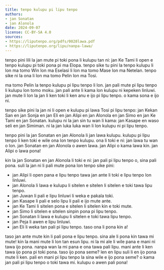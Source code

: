 ```yaml
---
title: tenpo kulupu pi lipu tenpo
authors:
- jan Sonatan
- jan Alonola
date: 2024-09-07
license: CC-BY-SA 4.0
sources:
- https://liputenpo.org/pdfs/0028lawa.pdf
- https://liputenpo.org/lipu/nanpa-lawa/
---
```


tenpo pini lili la jan mute pi toki pona li kulupu tan ni: jan Ke Tami li open e tenpo kulupu pi toki pona pi ma Elopa. tenpo sike tu pini la tenpo kulupu li lon ma tomo Win lon ma Eselasi li lon ma tomo Mase lon ma Netelan. tenpo sike ni la ona li lon ma tomo Pelin lon ma Tosi.

ma tomo Pelin la tenpo kulupu pi lipu tenpo li lon. jan pali mute pi lipu tenpo li kulupu lon tomo moku. jan pali ante li kama lon kulupu ni kepeken linluwi. jan mute li lon la jan li ken toki li ken anu e ijo pi lipu tenpo. o kama sona e ijo ni.

tenpo sike pini la jan ni li open e kulupu pi lawa Tosi pi lipu tenpo: jan Kekan San en jan Sonja en jan Eli en jan Alipi en jan Alonola en jan Simo en jan Ke Tami en jan Sonatan. kulupu ni la jan sin tu wan li kama: jan Kasape en waso seli en jan Simiman. ni la jan luka luka wan li lon kulupu ni pi lipu tenpo.

tenpo pini la jan Sonatan en jan Alonola li jan lawa kulupu. kulupu pi lipu tenpo li ken toki e wile ona lon tenpo kulupu. ona li toki e ni: jan lawa tu wan o lon. jan Sonatan en jan Alonola o awen lawa. jan Alipi o kama lawa kin. jan Alipi o lawa pona!

kin la jan Sonatan en jan Alonola li toki e ni: jan pali pi lipu tenpo o, sina pali pona. suli la jan ni li pali mute pona lon tenpo sike pini:

- jan Alipi li open pana e lipu tenpo tawa jan ante li toki e lipu tenpo lon linluwi.
- jan Alonola li lawa e kulupu li sitelen e sitelen li sitelen e toki tawa lipu tenpo.
- jan Juwan li pali e lipu linluwi li weka e pakala toki.
- jan Kasape li pali e selo lipu li pali e ijo mute ante.
- jan Ke Tami li sitelen pona e sitelen li sitelen kin e toki mute.
- jan Simo li sitelen e sitelen sinpin pona pi lipu tenpo.
- jan Sonatan li lawa e kulupu li sitelen e toki tawa lipu tenpo.
- jan Peja li awen e lipu linluwi.
- jan Eli li weka tan pali pi lipu tenpo. taso ona li pona kin a!

taso jan ante mute kin li pali pona e lipu tenpo. sina ale li pona kin tawa mi mute! kin la mani mute li lon tan esun lipu. ni la mi ale li wile pana e mani ni tawa ijo pona. nanpa wan la mi pana e ona tawa pali lipu. mani ante li ken tawa ijo pona pi toki pona. taso ijo pona seme? len en lipu suli li en ijo pona mute li ken. pali en mani pi lipu tenpo la sina wile e ijo pona seme? o kama jan pali pi lipu tenpo o toki tawa mi. kulupu o awen pali pona!